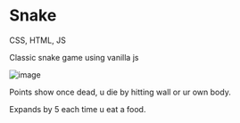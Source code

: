 # Snake
CSS, HTML, JS

Classic snake game using vanilla js

![image](https://user-images.githubusercontent.com/12135734/167315230-ef89f980-19e3-45bf-adc6-8d4a3ec584f7.png)

Points show once dead, u die by hitting wall or ur own body.

Expands by 5 each time u eat a food.
